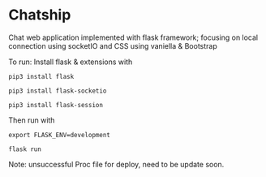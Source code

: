 # Chatship
Chat web application implemented with flask framework; focusing on local connection using socketIO and CSS using vaniella & Bootstrap

To run:
Install flask & extensions with
```
pip3 install flask
```
```
pip3 install flask-socketio
```
```
pip3 install flask-session
```
Then run with
```
export FLASK_ENV=development
```
```
flask run
```

Note: unsuccessful Proc file for deploy, need to be update soon.
